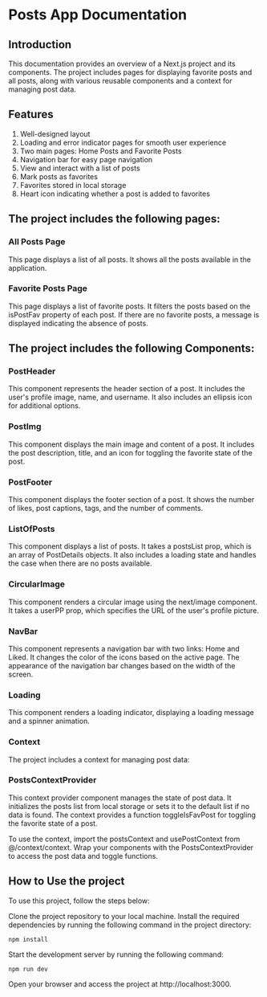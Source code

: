 # Posts App Documentation
## Introduction
This documentation provides an overview of a Next.js project and its components. The project includes pages for displaying favorite posts and all posts, along with various reusable components and a context for managing post data.

## Features
1. Well-designed layout
2. Loading and error indicator pages for smooth user experience
3. Two main pages: Home Posts and Favorite Posts
4. Navigation bar for easy page navigation
5. View and interact with a list of posts
6. Mark posts as favorites
7. Favorites stored in local storage
8. Heart icon indicating whether a post is added to favorites

## The project includes the following pages:
### All Posts Page
This page displays a list of all posts. It shows all the posts available in the application.
### Favorite Posts Page
This page displays a list of favorite posts. It filters the posts based on the isPostFav property of each post. If there are no favorite posts, a message is displayed indicating the absence of posts.

## The project includes the following Components:
### PostHeader
This component represents the header section of a post. It includes the user's profile image, name, and username. It also includes an ellipsis icon for additional options.

### PostImg
This component displays the main image and content of a post. It includes the post description, title, and an icon for toggling the favorite state of the post.

### PostFooter
This component displays the footer section of a post. It shows the number of likes, post captions, tags, and the number of comments.

### ListOfPosts
This component displays a list of posts. It takes a postsList prop, which is an array of PostDetails objects. It also includes a loading state and handles the case when there are no posts available.

### CircularImage
This component renders a circular image using the next/image component. It takes a userPP prop, which specifies the URL of the user's profile picture.

### NavBar
This component represents a navigation bar with two links: Home and Liked. It changes the color of the icons based on the active page. The appearance of the navigation bar changes based on the width of the screen.

### Loading
This component renders a loading indicator, displaying a loading message and a spinner animation.

### Context
The project includes a context for managing post data:

### PostsContextProvider
This context provider component manages the state of post data. It initializes the posts list from local storage or sets it to the default list if no data is found. The context provides a function toggleIsFavPost for toggling the favorite state of a post.

To use the context, import the postsContext and usePostContext from @/context/context. Wrap your components with the PostsContextProvider to access the post data and toggle functions.

## How to Use the project
To use this project, follow the steps below:

Clone the project repository to your local machine.
Install the required dependencies by running the following command in the project directory:
```
npm install
```
Start the development server by running the following command:
```
npm run dev
```
Open your browser and access the project at http://localhost:3000.

